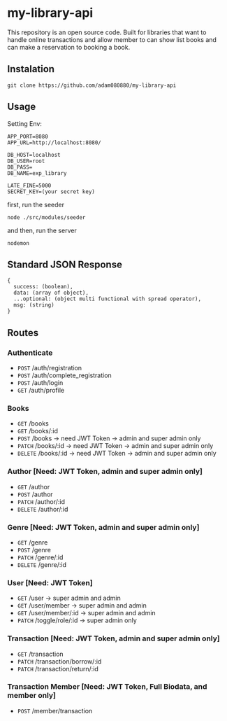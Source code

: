 # my-library-api
This repository is an open source code. Built for libraries that want to handle online transactions and allow member to can show list books and can make a reservation to booking a book.
## Instalation
```
git clone https://github.com/adam080880/my-library-api
```
## Usage
Setting Env:
```
APP_PORT=8080
APP_URL=http://localhost:8080/

DB_HOST=localhost
DB_USER=root
DB_PASS=
DB_NAME=exp_library

LATE_FINE=5000
SECRET_KEY=(your secret key)
```
first, run the seeder
```
node ./src/modules/seeder
```
and then, run the server
```
nodemon
```
## Standard JSON Response
```
{
  success: (boolean),
  data: (array of object),
  ...optional: (object multi functional with spread operator),
  msg: (string)
}
```
## Routes
### Authenticate
* ``` POST ``` /auth/registration
* ``` POST ``` /auth/complete_registration
* ``` POST ``` /auth/login
* ``` GET ``` /auth/profile
### Books
* ``` GET ``` /books
* ``` GET ``` /books/:id
* ``` POST ``` /books -> need JWT Token -> admin and super admin only
* ``` PATCH ``` /books/:id -> need JWT Token -> admin and super admin only
* ``` DELETE ``` /books/:id -> need JWT Token -> admin and super admin only
### Author [Need: JWT Token, admin and super admin only]
* ``` GET ``` /author
* ``` POST ``` /author
* ``` PATCH ``` /author/:id
* ``` DELETE ``` /author/:id
### Genre [Need: JWT Token, admin and super admin only]
* ``` GET ``` /genre
* ``` POST ``` /genre
* ``` PATCH ``` /genre/:id
* ``` DELETE ``` /genre/:id
### User [Need: JWT Token]
* ``` GET ``` /user -> super admin and admin
* ``` GET ``` /user/member -> super admin and admin
* ``` GET ``` /user/member/:id -> super admin and admin
* ``` PATCH ``` /toggle/role/:id -> super admin only
### Transaction [Need: JWT Token, admin and super admin only]
* ``` GET ``` /transaction
* ``` PATCH ``` /transaction/borrow/:id
* ``` PATCH ``` /transaction/return/:id
### Transaction Member [Need: JWT Token, Full Biodata, and member only]
* ``` POST ``` /member/transaction

